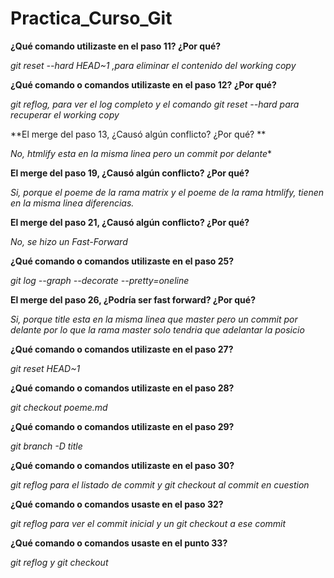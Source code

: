 # Practica_Curso_Git

**¿Qué comando utilizaste en el paso 11? ¿Por qué?**
 
*git reset --hard HEAD~1 ,para eliminar el contenido del working copy*

**¿Qué comando o comandos utilizaste en el paso 12? ¿Por qué?**

*git reflog, para ver el log completo y el comando git reset --hard para recuperar el working copy*

**El merge del paso 13, ¿Causó algún conflicto? ¿Por qué? **

*No, htmlify esta en la misma linea pero un commit por delante**

**El merge del paso 19, ¿Causó algún conflicto? ¿Por qué?**

*Si, porque el poeme de la rama matrix y el poeme de la rama htmlify, tienen en la misma linea diferencias.*

**El merge del paso 21, ¿Causó algún conflicto? ¿Por qué?**

*No, se hizo un Fast-Forward*

**¿Qué comando o comandos utilizaste en el paso 25?**

*git log --graph --decorate --pretty=oneline*

**El merge del paso 26, ¿Podría ser fast forward? ¿Por qué?**

*Si, porque title esta en la misma linea que master pero un commit por delante por lo que la rama master solo tendria que adelantar la posicio*

**¿Qué comando o comandos utilizaste en el paso 27?**

*git reset HEAD~1*

**¿Qué comando o comandos utilizaste en el paso 28?**

*git checkout poeme.md*

**¿Qué comando o comandos utilizaste en el paso 29?**

*git branch -D title*

**¿Qué comando o comandos utilizaste en el paso 30?**

*git reflog para el listado de commit y git checkout al commit en cuestion*

**¿Qué comando o comandos usaste en el paso 32?**

*git reflog para ver el commit inicial y un git  checkout a ese commit*

**¿Qué comando o comandos usaste en el punto 33?**

*git reflog y git checkout*

